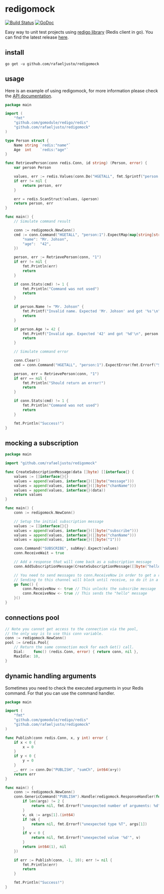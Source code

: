 redigomock
==========

[![Build Status](https://travis-ci.org/rafaeljusto/redigomock.png?branch=master)](https://travis-ci.org/rafaeljusto/redigomock)
[![GoDoc](https://godoc.org/github.com/rafaeljusto/redigomock?status.png)](https://godoc.org/github.com/rafaeljusto/redigomock)

Easy way to unit test projects using [redigo library](https://github.com/gomodule/redigo) (Redis client in go). You can find the latest release [here](https://github.com/rafaeljusto/redigomock/releases).

install
-------

```
go get -u github.com/rafaeljusto/redigomock
```

usage
-----

Here is an example of using redigomock, for more information please check the [API documentation](https://godoc.org/github.com/rafaeljusto/redigomock).

```go
package main

import (
	"fmt"
	"github.com/gomodule/redigo/redis"
	"github.com/rafaeljusto/redigomock"
)

type Person struct {
	Name string `redis:"name"`
	Age  int    `redis:"age"`
}

func RetrievePerson(conn redis.Conn, id string) (Person, error) {
	var person Person

	values, err := redis.Values(conn.Do("HGETALL", fmt.Sprintf("person:%s", id)))
	if err != nil {
		return person, err
	}

	err = redis.ScanStruct(values, &person)
	return person, err
}

func main() {
	// Simulate command result

	conn := redigomock.NewConn()
	cmd := conn.Command("HGETALL", "person:1").ExpectMap(map[string]string{
		"name": "Mr. Johson",
		"age":  "42",
	})

	person, err := RetrievePerson(conn, "1")
	if err != nil {
		fmt.Println(err)
		return
	}

	if conn.Stats(cmd) != 1 {
		fmt.Println("Command was not used")
		return
	}

	if person.Name != "Mr. Johson" {
		fmt.Printf("Invalid name. Expected 'Mr. Johson' and got '%s'\n", person.Name)
		return
	}

	if person.Age != 42 {
		fmt.Printf("Invalid age. Expected '42' and got '%d'\n", person.Age)
		return
	}

	// Simulate command error

	conn.Clear()
	cmd = conn.Command("HGETALL", "person:1").ExpectError(fmt.Errorf("Simulate error!"))

	person, err = RetrievePerson(conn, "1")
	if err == nil {
		fmt.Println("Should return an error!")
		return
	}

	if conn.Stats(cmd) != 1 {
		fmt.Println("Command was not used")
		return
	}

	fmt.Println("Success!")
}
```

mocking a subscription
----------------------

```go
package main

import "github.com/rafaeljusto/redigomock"

func CreateSubscriptionMessage(data []byte) []interface{} {
	values := []interface{}{}
	values = append(values, interface{}([]byte("message")))
	values = append(values, interface{}([]byte("chanName")))
	values = append(values, interface{}(data))
	return values
}

func main() {
	conn := redigomock.NewConn()

	// Setup the initial subscription message
	values := []interface{}{}
	values = append(values, interface{}([]byte("subscribe")))
	values = append(values, interface{}([]byte("chanName")))
	values = append(values, interface{}([]byte("1")))

	conn.Command("SUBSCRIBE", subKey).Expect(values)
	conn.ReceiveWait = true

	// Add a response that will come back as a subscription message
	conn.AddSubscriptionMessage(CreateSubscriptionMessage([]byte("hello")))

	// You need to send messages to conn.ReceiveNow in order to get a response.
	// Sending to this channel will block until receive, so do it in a goroutine
	go func() {
		conn.ReceiveNow <- true // This unlocks the subscribe message
		conn.ReceiveNow <- true // This sends the "hello" message
	}()
}
```

connections pool
----------------

```go
// Note you cannot get access to the connection via the pool,
// the only way is to use this conn variable.
conn := redigomock.NewConn()
pool := &redis.Pool{
	// Return the same connection mock for each Get() call.
	Dial:    func() (redis.Conn, error) { return conn, nil },
	MaxIdle: 10,
}
```

dynamic handling arguments
--------------------------

Sometimes you need to check the executed arguments in your Redis command. For
that you can use the command handler.

```go
package main

import (
	"fmt"
	"github.com/gomodule/redigo/redis"
	"github.com/rafaeljusto/redigomock"
)

func Publish(conn redis.Conn, x, y int) error {
	if x < 0 {
		x = 0
	}
	if y < 0 {
		y = 0
	}
	_, err := conn.Do("PUBLISH", "sumCh", int64(x+y))
	return err
}

func main() {
	conn := redigomock.NewConn()
	conn.GenericCommand("PUBLISH").Handle(redigomock.ResponseHandler(func(args []interface{}) (interface{}, error) {{
		if len(args) != 2 {
			return nil, fmt.Errorf("unexpected number of arguments: %d", len(args))
		}
		v, ok := args[1].(int64)
		if !ok {
			return nil, fmt.Errorf("unexpected type %T", args[1])
		}
		if v < 0 {
			return nil, fmt.Errorf("unexpected value '%d'", v)
		}
		return int64(1), nil
	})

	if err := Publish(conn, -1, 10); err != nil {
		fmt.Println(err)
		return
	}

	fmt.Println("Success!")
}
```